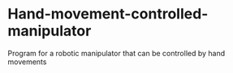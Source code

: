 # Hand-movement-controlled-manipulator
Program for a robotic manipulator that can be controlled by hand movements

